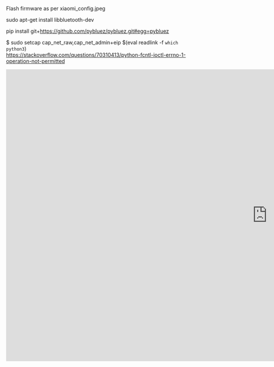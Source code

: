 Flash firmware as per xiaomi_config.jpeg

sudo apt-get install libbluetooth-dev

pip install git+https://github.com/pybluez/pybluez.git#egg=pybluez

$ sudo setcap cap_net_raw,cap_net_admin+eip $(eval readlink -f `which python3`)  
https://stackoverflow.com/questions/70310413/python-fcntl-ioctl-errno-1-operation-not-permitted

<iframe width="1426" height="798" seamless frameborder="0" scrolling="no" src="https://docs.google.com/spreadsheets/d/e/2PACX-1vTLdDgcum3r61QX-zyZFhndUHGRkND6UGLjma_ky_Qwo7jNeHWQe6hhmmXZ_DYxKbfqix_PUR-EZpwf/pubchart?oid=2071769312&amp;format=interactive"></iframe>
